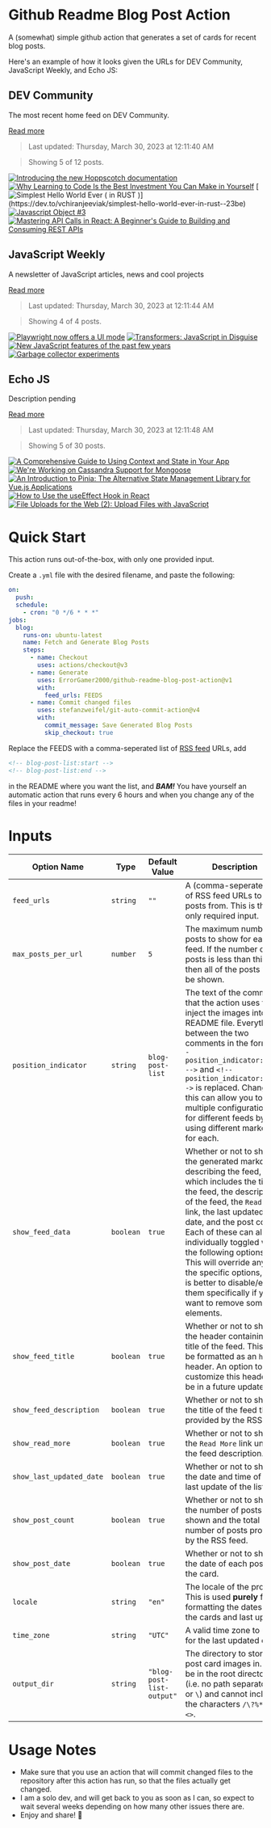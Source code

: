 # Github Readme Blog Post Action

A (somewhat) simple github action that generates a set of cards for recent blog posts.

Here's an example of how it looks given the URLs for DEV Community, JavaScript Weekly, and Echo JS:

<!-- post-list:start -->
## DEV Community

The most recent home feed on DEV Community.

[Read more](https://dev.to)
> Last updated: Thursday, March 30, 2023 at 12:11:40 AM

> Showing 5 of 12 posts.

[![Introducing the new Hoppscotch documentation](https://raw.githubusercontent.com/ErrorGamer2000/github-readme-blog-post-action/main/generated_files/DEV_Community/Introducing_the_new_Hoppscotch_documentation.svg)](https://dev.to/hoppscotch/introducing-the-new-hoppscotch-documentation-52mp)
[![Why Learning to Code Is the Best Investment You Can Make in Yourself](https://raw.githubusercontent.com/ErrorGamer2000/github-readme-blog-post-action/main/generated_files/DEV_Community/Why_Learning_to_Code_Is_the_Best_Investment_You_Can_Make_in_Yourself.svg)](https://dev.to/bhavin9920/why-learning-to-code-is-the-best-investment-you-can-make-in-yourself-6og)
[![Simplest Hello World Ever ( in RUST )](https://raw.githubusercontent.com/ErrorGamer2000/github-readme-blog-post-action/main/generated_files/DEV_Community/Simplest_Hello_World_Ever_(_in_RUST_).svg)](https://dev.to/vchiranjeeviak/simplest-hello-world-ever-in-rust--23be)
[![Javascript Object #3](https://raw.githubusercontent.com/ErrorGamer2000/github-readme-blog-post-action/main/generated_files/DEV_Community/Javascript_Object__3.svg)](https://dev.to/samr/javascript-object-3-ep7)
[![Mastering API Calls in React: A Beginner's Guide to Building and Consuming REST APIs](https://raw.githubusercontent.com/ErrorGamer2000/github-readme-blog-post-action/main/generated_files/DEV_Community/Mastering_API_Calls_in_React__A_Beginner's_Guide_to_Building_and_Consuming_REST_APIs.svg)](https://dev.to/devxvaibhav/mastering-api-calls-in-react-a-beginners-guide-to-building-and-consuming-rest-apis-e2j)


## JavaScript Weekly

A newsletter of JavaScript articles, news and cool projects

[Read more](https://javascriptweekly.com/)
> Last updated: Thursday, March 30, 2023 at 12:11:44 AM

> Showing 4 of 4 posts.

[![Playwright now offers a UI mode](https://raw.githubusercontent.com/ErrorGamer2000/github-readme-blog-post-action/main/generated_files/JavaScript_Weekly/Playwright_now_offers_a_UI_mode.svg)](https://javascriptweekly.com/issues/631)
[![Transformers: JavaScript in Disguise](https://raw.githubusercontent.com/ErrorGamer2000/github-readme-blog-post-action/main/generated_files/JavaScript_Weekly/Transformers__JavaScript_in_Disguise.svg)](https://javascriptweekly.com/issues/630)
[![New JavaScript features of the past few years](https://raw.githubusercontent.com/ErrorGamer2000/github-readme-blog-post-action/main/generated_files/JavaScript_Weekly/New_JavaScript_features_of_the_past_few_years.svg)](https://javascriptweekly.com/issues/629)
[![Garbage collector experiments](https://raw.githubusercontent.com/ErrorGamer2000/github-readme-blog-post-action/main/generated_files/JavaScript_Weekly/Garbage_collector_experiments.svg)](https://javascriptweekly.com/issues/628)


## Echo JS

Description pending

[Read more](
http://www.echojs.com
)
> Last updated: Thursday, March 30, 2023 at 12:11:48 AM

> Showing 5 of 30 posts.

[![A Comprehensive Guide to Using Context and State in Your App](https://raw.githubusercontent.com/ErrorGamer2000/github-readme-blog-post-action/main/generated_files/_Echo_JS_/A_Comprehensive_Guide_to_Using_Context_and_State_in_Your_App.svg)](https://dskcode.com/a-comprehensive-guide-to-using-context-and-state-in-your-app)
[![We're Working on Cassandra Support for Mongoose](https://raw.githubusercontent.com/ErrorGamer2000/github-readme-blog-post-action/main/generated_files/_Echo_JS_/We're_Working_on_Cassandra_Support_for_Mongoose.svg)](http://www.thecodebarbarian.com/were-working-on-cassandra-support-for-mongoose)
[![
An Introduction to Pinia: The Alternative State Management Library for Vue.js Applications
](https://raw.githubusercontent.com/ErrorGamer2000/github-readme-blog-post-action/main/generated_files/_Echo_JS_/_An_Introduction_to_Pinia__The_Alternative_State_Management_Library_for_Vue.js_Applications_.svg)](
https://goo.su/bi70g
)
[![How to Use the useEffect Hook in React](https://raw.githubusercontent.com/ErrorGamer2000/github-readme-blog-post-action/main/generated_files/_Echo_JS_/How_to_Use_the_useEffect_Hook_in_React.svg)](https://dskcode.com/how-to-use-the-useeffect-hook-in-react)
[![File Uploads for the Web (2): Upload Files with JavaScript](https://raw.githubusercontent.com/ErrorGamer2000/github-readme-blog-post-action/main/generated_files/_Echo_JS_/File_Uploads_for_the_Web_(2)__Upload_Files_with_JavaScript.svg)](https://austingil.com/upload-files-with-javascript/)


<!-- post-list:end -->

# Quick Start

This action runs out-of-the-box, with only one provided input.

Create a `.yml` file with the desired filename, and paste the following:

```yml
on:
  push:
  schedule:
    - cron: "0 */6 * * *"
jobs:
  blog:
    runs-on: ubuntu-latest
    name: Fetch and Generate Blog Posts
    steps:
      - name: Checkout
        uses: actions/checkout@v3
      - name: Generate
        uses: ErrorGamer2000/github-readme-blog-post-action@v1
        with:
          feed_urls: FEEDS
      - name: Commit changed files
        uses: stefanzweifel/git-auto-commit-action@v4
        with:
          commit_message: Save Generated Blog Posts
          skip_checkout: true
```

Replace the FEEDS with a comma-seperated list of [RSS feed](https://rss.com/blog/how-do-rss-feeds-work/) URLs, add

```md
<!-- blog-post-list:start -->
<!-- blog-post-list:end -->
```

in the README where you want the list, and **_BAM!_** You have yourself an automatic action that runs every 6 hours and when you change any of the files in your readme!

# Inputs

<table>
  <thead>
    <tr>
      <th>Option Name</th>
      <th>Type</th>
      <th>Default Value</th>
      <th>Description</th>
    </tr>
  </thead>
  <tbody>
    <tr>
      <td><code>feed_urls</code></td>
      <td><code>string</code></td>
      <td><code>""</code></td>
      <td>A (comma-seperated) list of RSS feed URLs to load posts from. This is the only required input.</td>
    </tr>
    <tr>
      <td><code>max_posts_per_url</code></td>
      <td><code>number</code></td>
      <td><code>5</code></td>
      <td>The maximum number of posts to show for each feed. If the number of posts is less than this, then all of the posts will be shown.</td>
    </tr>
    <tr>
      <td><code>position_indicator</code></td>
      <td><code>string</code></td>
      <td><code>blog-post-list</code></td>
      <td>The text of the comments that the action uses to inject the images into the README file. Everything between the two comments in the form <code>&lt;!-- position_indicator:start --&gt;</code> and <code>&lt;!-- position_indicator:end --&gt;</code> is replaced. Changing this can allow you to use multiple configurations for different feeds by using different markers for each.</td>
    </tr>
    <tr>
      <td><code>show_feed_data</code></td>
      <td><code>boolean</code></td>
      <td><code>true</code></td>
      <td>Whether or not to show the generated markdown describing the feed, which includes the title of the feed, the description of the feed, the <code>Read More</code> link, the last updated date, and the post count. Each of these can also be individually toggled with the following options. This will override any of the specific options, so it is better to disable/enable them specifically if you want to remove some elements.</td>
    </tr>
    <tr>
      <td><code>show_feed_title</code></td>
      <td><code>boolean</code></td>
      <td><code>true</code></td>
      <td>Whether or not to show the header containing the title of the feed. This will be formatted as an <code>h2</code> header. An option to customize this header will be in a future update.</td>
    </tr>
    <tr>
      <td><code>show_feed_description</code></td>
      <td><code>boolean</code></td>
      <td><code>true</code></td>
      <td>Whether or not to show the title of the feed that is provided by the RSS feed.</td>
    </tr>
    <tr>
      <td><code>show_read_more</code></td>
      <td><code>boolean</code></td>
      <td><code>true</code></td>
      <td>Whether or not to show the <code>Read More</code> link under the feed description.</td>
    </tr>
    <tr>
      <td><code>show_last_updated_date</code></td>
      <td><code>boolean</code></td>
      <td><code>true</code></td>
      <td>Whether or not to show the date and time of the last update of the list.</td>
    </tr>
    <tr>
      <td><code>show_post_count</code></td>
      <td><code>boolean</code></td>
      <td><code>true</code></td>
      <td>Whether or not to show the number of posts shown and the total number of posts provided by the RSS feed.</td>
    </tr>
    <tr>
      <td><code>show_post_date</code></td>
      <td><code>boolean</code></td>
      <td><code>true</code></td>
      <td>Whether or not to show the date of each post on the card.</td>
    </tr>
    <tr>
      <td><code>locale</code></td>
      <td><code>string</code></td>
      <td><code>"en"</code></td>
      <td>The locale of the project. This is used <strong>purely</strong> for formatting the dates of the cards and last update.</td>
    </tr>
    <tr>
      <td><code>time_zone</code></td>
      <td><code>string</code></td>
      <td><code>"UTC"</code></td>
      <td>A valid time zone to use for the last updated date.</td>
    </tr>
    <tr>
      <td><code>output_dir</code></td>
      <td><code>string</code></td>
      <td><code>"blog-post-list-output"</code></td>
      <td>The directory to store the post card images in. Must be in the root directory (i.e. no path separators <code>/</code> or <code>\</code>) and cannot include the characters <code>/\?%*:|"&lt;&gt;</code>.</td>
    </tr>
<!--
    <tr>
      <td><code></code></td>
      <td><cde></cde></td>
      <td><code></code></td>
      <td></td>
    </tr>
-->
  </tbody>
</table>

# Usage Notes

- Make sure that you use an action that will commit changed files to the repository after this action has run, so that the files actually get changed.
- I am a solo dev, and will get back to you as soon as I can, so expect to wait several weeks depending on how many other issues there are.
- Enjoy and share! 🤗
